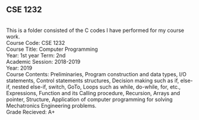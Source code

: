## CSE 1232 

<br>This is a folder consisted of the C codes I have performed for my course work.
<br>Course Code: CSE 1232
<br>Course Title: Computer Programming
<br>Year: 1st year  Term: 2nd
<br>Academic Session: 2018-2019
<br>Year: 2019
<br>Course Contents: Preliminaries, Program construction and data types, I/O statements, Control statements structures, Decision making such as if, else-if, nested else-if, switch, GoTo, Loops such as while, do-while, for, etc., Expressions, Function and its Calling procedure, Recursion, Arrays and pointer, Structure, Application of computer programming for solving Mechatronics Engineering problems.
<br>Grade Recieved: A+
